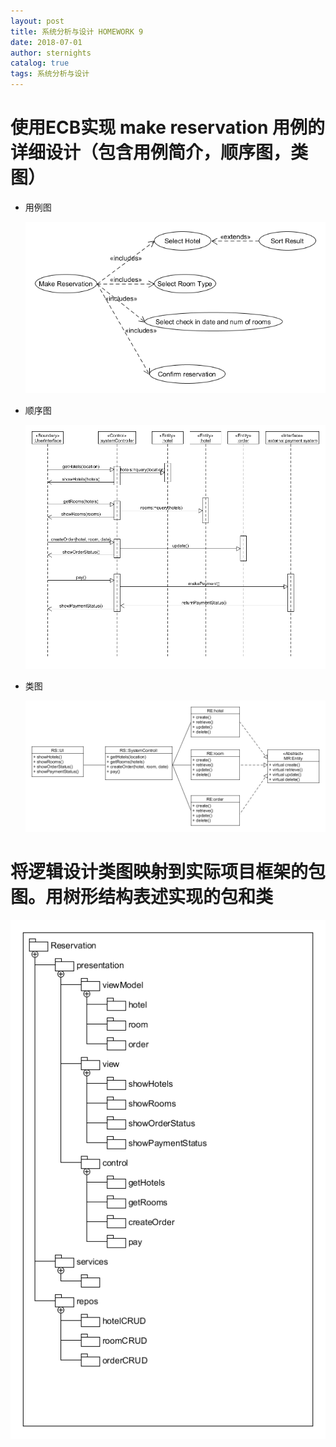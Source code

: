 ```yaml
---
layout: post
title: 系统分析与设计 HOMEWORK 9
date: 2018-07-01
author: sternights
catalog: true
tags: 系统分析与设计
---
```


# 使用ECB实现 make reservation 用例的详细设计（包含用例简介，顺序图，类图）

- 用例图

  ![00](https://github.com/Sternights/Sternights.github.io/blob/master/img/post9-00.png?raw=true.png)

- 顺序图

  ![01](https://github.com/Sternights/Sternights.github.io/blob/master/img/post9-01.png?raw=true.png)

- 类图

  ![02](https://github.com/Sternights/Sternights.github.io/blob/master/img/post9-02.png?raw=true.png)



# 将逻辑设计类图映射到实际项目框架的包图。用树形结构表述实现的包和类

![03](https://github.com/Sternights/Sternights.github.io/blob/master/img/post9-03.png?raw=true.png)